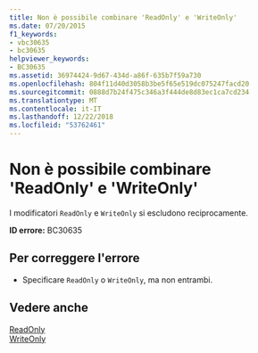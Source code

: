 ```yaml
---
title: Non è possibile combinare 'ReadOnly' e 'WriteOnly'
ms.date: 07/20/2015
f1_keywords:
- vbc30635
- bc30635
helpviewer_keywords:
- BC30635
ms.assetid: 36974424-9d67-434d-a86f-635b7f59a730
ms.openlocfilehash: 804f11d40d3058b3be5f65e519dc075247facd20
ms.sourcegitcommit: 0888d7b24f475c346a3f444de8d83ec1ca7cd234
ms.translationtype: MT
ms.contentlocale: it-IT
ms.lasthandoff: 12/22/2018
ms.locfileid: "53762461"
---
```

# <a name="readonly-and-writeonly-cannot-be-combined"></a>Non è possibile combinare 'ReadOnly' e 'WriteOnly'
I modificatori `ReadOnly` e `WriteOnly` si escludono reciprocamente.  
  
 **ID errore:** BC30635  
  
## <a name="to-correct-this-error"></a>Per correggere l'errore  
  
-   Specificare `ReadOnly` o `WriteOnly`, ma non entrambi.  
  
## <a name="see-also"></a>Vedere anche  
 [ReadOnly](../../visual-basic/language-reference/modifiers/readonly.md)  
 [WriteOnly](../../visual-basic/language-reference/modifiers/writeonly.md)
